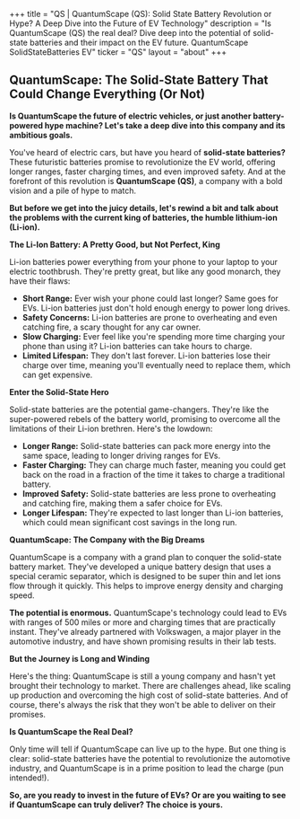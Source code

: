 +++
title = "QS |  QuantumScape (QS): Solid State Battery Revolution or Hype?  A Deep Dive into the Future of EV Technology"
description = "Is QuantumScape (QS) the real deal? Dive deep into the potential of solid-state batteries and their impact on the EV future.  QuantumScape SolidStateBatteries EV"
ticker = "QS"
layout = "about"
+++

        


##  QuantumScape: The Solid-State Battery That Could Change Everything (Or Not)

**Is QuantumScape the future of electric vehicles, or just another battery-powered hype machine? Let's take a deep dive into this company and its ambitious goals.**

You've heard of electric cars, but have you heard of **solid-state batteries?** These futuristic batteries promise to revolutionize the EV world, offering longer ranges, faster charging times, and even improved safety.  And at the forefront of this revolution is **QuantumScape (QS)**, a company with a bold vision and a pile of hype to match.

**But before we get into the juicy details, let's rewind a bit and talk about the problems with the current king of batteries, the humble lithium-ion (Li-ion).**

**The Li-Ion Battery: A Pretty Good, but Not Perfect, King**

Li-ion batteries power everything from your phone to your laptop to your electric toothbrush. They're pretty great, but like any good monarch, they have their flaws:

* **Short Range:** Ever wish your phone could last longer? Same goes for EVs.  Li-ion batteries just don't hold enough energy to power long drives.
* **Safety Concerns:** Li-ion batteries are prone to overheating and even catching fire, a scary thought for any car owner.
* **Slow Charging:**  Ever feel like you're spending more time charging your phone than using it?  Li-ion batteries can take hours to charge. 
* **Limited Lifespan:** They don't last forever.  Li-ion batteries lose their charge over time, meaning you'll eventually need to replace them, which can get expensive.

**Enter the Solid-State Hero**

Solid-state batteries are the potential game-changers.  They're like the super-powered rebels of the battery world, promising to overcome all the limitations of their Li-ion brethren. Here's the lowdown:

* **Longer Range:**  Solid-state batteries can pack more energy into the same space, leading to longer driving ranges for EVs.
* **Faster Charging:**  They can charge much faster, meaning you could get back on the road in a fraction of the time it takes to charge a traditional battery.
* **Improved Safety:**  Solid-state batteries are less prone to overheating and catching fire, making them a safer choice for EVs.
* **Longer Lifespan:**  They're expected to last longer than Li-ion batteries, which could mean significant cost savings in the long run.

**QuantumScape: The Company with the Big Dreams**

QuantumScape is a company with a grand plan to conquer the solid-state battery market.  They've developed a unique battery design that uses a special ceramic separator, which is designed to be super thin and let ions flow through it quickly.  This helps to improve energy density and charging speed.

**The potential is enormous.**  QuantumScape's technology could lead to EVs with ranges of 500 miles or more and charging times that are practically instant.  They've already partnered with Volkswagen, a major player in the automotive industry, and have shown promising results in their lab tests.

**But the Journey is Long and Winding**

Here's the thing: QuantumScape is still a young company and hasn't yet brought their technology to market.  There are challenges ahead, like scaling up production and overcoming the high cost of solid-state batteries.  And of course, there's always the risk that they won't be able to deliver on their promises.

**Is QuantumScape the Real Deal?**

Only time will tell if QuantumScape can live up to the hype. But one thing is clear: solid-state batteries have the potential to revolutionize the automotive industry, and QuantumScape is in a prime position to lead the charge (pun intended!).

**So, are you ready to invest in the future of EVs?  Or are you waiting to see if QuantumScape can truly deliver? The choice is yours.** 

        